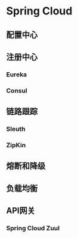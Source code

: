 # Spring Cloud
## 配置中心

## 注册中心

### Eureka

### Consul

## 链路跟踪

### Sleuth

### ZipKin

## 熔断和降级

## 负载均衡

## API网关
### Spring Cloud Zuul
